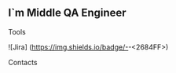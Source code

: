 ## I`m Middle QA Engineer 

Tools

![Jira] (https://img.shields.io/badge/-<Jira>-<2684FF>)

Contacts
